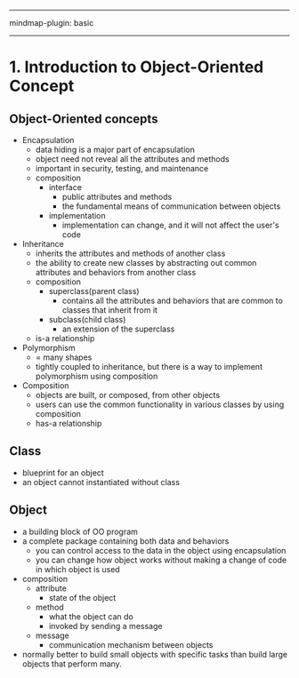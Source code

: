 
---

mindmap-plugin: basic

---

    
# 1. Introduction to Object-Oriented Concept
## Object-Oriented concepts
- Encapsulation
  - data hiding is a major part of encapsulation
  - object need not reveal all the attributes and methods
  - important in security, testing, and maintenance
  - composition
    - interface
      - public attributes and methods
      - the fundamental means of communication between objects
    - implementation
      - implementation can change, and it will not affect the user's code
- Inheritance
  - inherits the attributes and methods of another class
  - the ability to create new classes by abstracting out common attributes and behaviors from another class
  - composition
    - superclass(parent class)
      - contains all the attributes and behaviors that are common to classes that inherit from it
    - subclass(child class)
      - an extension of the superclass
  - is-a relationship
- Polymorphism
  - = many shapes
  - tightly coupled to inheritance, but there is a way to implement polymorphism using composition
- Composition
  - objects are built, or composed, from other objects
  - users can use the common functionality in various classes by using composition
  - has-a relationship
## Class
- blueprint for an object
- an object cannot instantiated without class
## Object
- a building block of OO program
- a complete package containing both data and behaviors
  - you can control access to the data in the object using encapsulation
  - you can change how object works without making a change of code in which object is used
- composition
  - attribute
    - state of the object
  - method
    - what the object can do
    - invoked by sending a message
  - message
    - communication mechanism between objects
- normally better to build small objects with specific tasks than
build large objects that perform many.